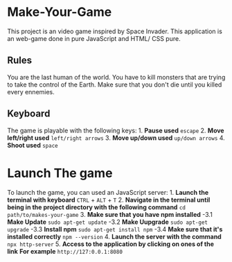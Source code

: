 # Make-Your-Game
This project is an video game inspired by Space Invader. This application is an web-game done in pure JavaScript and HTML/ CSS pure.


## Rules
You are the last human of the world. You have to kill monsters that are trying to take the control of the Earth.
Make sure that you don't die until you killed every ennemies.

## Keyboard
The game is playable with the following keys:
    1. **Pause used**  `escape`
    2. **Move left/right used** `left/right arrows`
    3. **Move up/down used** `up/down arrows`
    4. **Shoot used** `space`

# Launch The game
To launch the game, you can used an JavaScript server:
    1. **Launch the terminal with keyboard** `CTRL` + `ALT` + `T`
    2. **Navigate in the terminal until being in the project directory with the following command** `cd path/to/makes-your-game`
    3. **Make sure that you have npm installed**
        -3.1 **Make Update** `sudo apt-get update` 
        -3.2 **Make Uupgrade** `sudo apt-get upgrade`
        -3.3 **Install npm** `sudo apt-get install npm`
        -3.4 **Make sure that it's installed correctly** `npm --version`
    4. **Launch the server with the command** `npx http-server`
    5. **Access to the application by clicking on ones of the link**
        **For example** `http://127:0.0.1:8080`